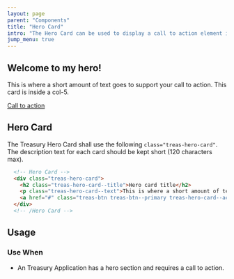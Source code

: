 ```yaml
---
layout: page
parent: "Components"
title: "Hero Card"
intro: "The Hero Card can be used to display a call to action element inside your hero section."
jump_menu: true
---
```


<div class="usdt-row">
  <div class="usdt-col-md-5">
    <!-- Hero Card -->
    <div class="treas-hero-card">
      <h2 class="treas-hero-card--title">Welcome to my hero!</h2>
      <p class="treas-hero-card--text">This is where a short amount of text goes to support your call to action. This card is inside a col-5.</p>
      <a href="#" class="treas-btn treas-btn--primary treas-hero-card--action">Call to action</a>
    </div>
    <!-- /Hero Card -->
  </div>
</div>

## Hero Card

The Treasury Hero Card shall use the following `class="treas-hero-card"`. The description text for each card should be kept short (120 characters max). 

```html
  <!-- Hero Card -->
  <div class="treas-hero-card">
    <h2 class="treas-hero-card--title">Hero card title</h2>
    <p class="treas-hero-card--text">This is where a short amount of text goes to support your call to action.</p>
    <a href="#" class="treas-btn treas-btn--primary treas-hero-card--action">Call to action</a>
  </div>
  <!-- /Hero Card -->
```

## Usage

### Use When

* An Treasury Application has a hero section and requires a call to action.

